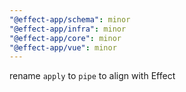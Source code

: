 ```yaml
---
"@effect-app/schema": minor
"@effect-app/infra": minor
"@effect-app/core": minor
"@effect-app/vue": minor
---
```


rename `apply` to `pipe` to align with Effect
